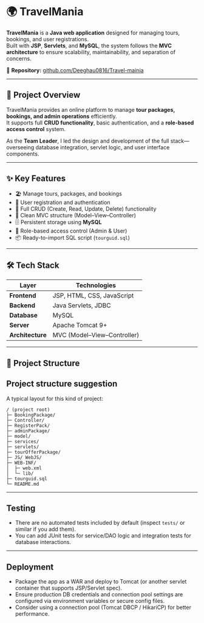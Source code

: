 # 🌍 TravelMania

**TravelMania** is a **Java web application** designed for managing tours, bookings, and user registrations.  
Built with **JSP**, **Servlets**, and **MySQL**, the system follows the **MVC architecture** to ensure scalability, maintainability, and separation of concerns.

🔗 **Repository:** [github.com/Deeghau0816/Travel-mainia](https://github.com/Deeghau0816/Travel-mainia)

---

## 🚀 Project Overview

TravelMania provides an online platform to manage **tour packages, bookings, and admin operations** efficiently.  
It supports full **CRUD functionality**, basic authentication, and a **role-based access control** system.

As the **Team Leader**, I led the design and development of the full stack—overseeing database integration, servlet logic, and user interface components.

---

## ✨ Key Features

- 🏖️ Manage tours, packages, and bookings  
- 👥 User registration and authentication  
- 🧩 Full CRUD (Create, Read, Update, Delete) functionality  
- 🧭 Clean MVC structure (Model–View–Controller)  
- 🗄️ Persistent storage using **MySQL**  
- 🔐 Role-based access control (Admin & User)  
- 📦 Ready-to-import SQL script (`tourguid.sql`)  

---

## 🛠️ Tech Stack

| Layer | Technologies |
|-------|---------------|
| **Frontend** | JSP, HTML, CSS, JavaScript |
| **Backend** | Java Servlets, JDBC |
| **Database** | MySQL |
| **Server** | Apache Tomcat 9+ |
| **Architecture** | MVC (Model–View–Controller) |

---

## 📁 Project Structure



## Project structure suggestion

A typical layout for this kind of project:
```
/ (project root)
├─ BookingPackage/
├─ Controller/
├─ RegisterPack/
├─ adminPackage/
├─ model/
├─ services/
├─ servlets/
├─ tourOfferPackage/
├─ JS/ WebJS/
├─ WEB-INF/
│  ├─ web.xml
│  └─ lib/
├─ tourguid.sql
└─ README.md
```

---

## Testing

- There are no automated tests included by default (inspect `tests/` or similar if you add them).
- You can add JUnit tests for service/DAO logic and integration tests for database interactions.

---

## Deployment

- Package the app as a WAR and deploy to Tomcat (or another servlet container that supports JSP/Servlet spec).
- Ensure production DB credentials and connection pool settings are configured via environment variables or secure config files.
- Consider using a connection pool (Tomcat DBCP / HikariCP) for better performance.

